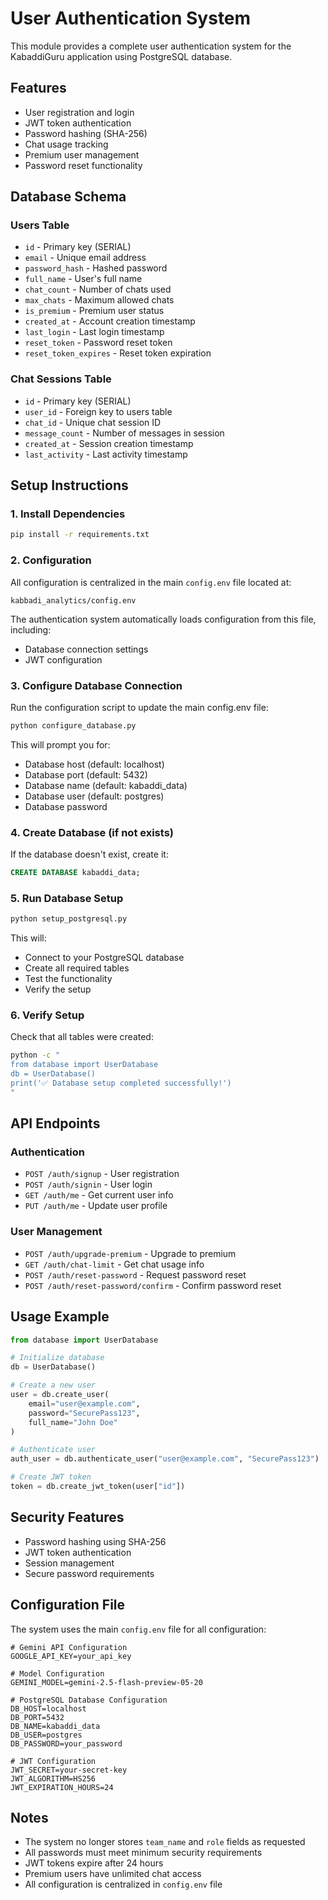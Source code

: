 # User Authentication System

This module provides a complete user authentication system for the KabaddiGuru application using PostgreSQL database.

## Features

- User registration and login
- JWT token authentication
- Password hashing (SHA-256)
- Chat usage tracking
- Premium user management
- Password reset functionality

## Database Schema

### Users Table
- `id` - Primary key (SERIAL)
- `email` - Unique email address
- `password_hash` - Hashed password
- `full_name` - User's full name
- `chat_count` - Number of chats used
- `max_chats` - Maximum allowed chats
- `is_premium` - Premium user status
- `created_at` - Account creation timestamp
- `last_login` - Last login timestamp
- `reset_token` - Password reset token
- `reset_token_expires` - Reset token expiration

### Chat Sessions Table
- `id` - Primary key (SERIAL)
- `user_id` - Foreign key to users table
- `chat_id` - Unique chat session ID
- `message_count` - Number of messages in session
- `created_at` - Session creation timestamp
- `last_activity` - Last activity timestamp

## Setup Instructions

### 1. Install Dependencies

```bash
pip install -r requirements.txt
```

### 2. Configuration

All configuration is centralized in the main `config.env` file located at:
```
kabbadi_analytics/config.env
```

The authentication system automatically loads configuration from this file, including:
- Database connection settings
- JWT configuration

### 3. Configure Database Connection

Run the configuration script to update the main config.env file:

```bash
python configure_database.py
```

This will prompt you for:
- Database host (default: localhost)
- Database port (default: 5432)
- Database name (default: kabaddi_data)
- Database user (default: postgres)
- Database password

### 4. Create Database (if not exists)

If the database doesn't exist, create it:

```sql
CREATE DATABASE kabaddi_data;
```

### 5. Run Database Setup

```bash
python setup_postgresql.py
```

This will:
- Connect to your PostgreSQL database
- Create all required tables
- Test the functionality
- Verify the setup

### 6. Verify Setup

Check that all tables were created:

```bash
python -c "
from database import UserDatabase
db = UserDatabase()
print('✅ Database setup completed successfully!')
"
```

## API Endpoints

### Authentication
- `POST /auth/signup` - User registration
- `POST /auth/signin` - User login
- `GET /auth/me` - Get current user info
- `PUT /auth/me` - Update user profile

### User Management
- `POST /auth/upgrade-premium` - Upgrade to premium
- `GET /auth/chat-limit` - Get chat usage info
- `POST /auth/reset-password` - Request password reset
- `POST /auth/reset-password/confirm` - Confirm password reset

## Usage Example

```python
from database import UserDatabase

# Initialize database
db = UserDatabase()

# Create a new user
user = db.create_user(
    email="user@example.com",
    password="SecurePass123",
    full_name="John Doe"
)

# Authenticate user
auth_user = db.authenticate_user("user@example.com", "SecurePass123")

# Create JWT token
token = db.create_jwt_token(user["id"])
```

## Security Features

- Password hashing using SHA-256
- JWT token authentication
- Session management
- Secure password requirements

## Configuration File

The system uses the main `config.env` file for all configuration:

```env
# Gemini API Configuration
GOOGLE_API_KEY=your_api_key

# Model Configuration
GEMINI_MODEL=gemini-2.5-flash-preview-05-20

# PostgreSQL Database Configuration
DB_HOST=localhost
DB_PORT=5432
DB_NAME=kabaddi_data
DB_USER=postgres
DB_PASSWORD=your_password

# JWT Configuration
JWT_SECRET=your-secret-key
JWT_ALGORITHM=HS256
JWT_EXPIRATION_HOURS=24
```

## Notes

- The system no longer stores `team_name` and `role` fields as requested
- All passwords must meet minimum security requirements
- JWT tokens expire after 24 hours
- Premium users have unlimited chat access
- All configuration is centralized in `config.env` file
